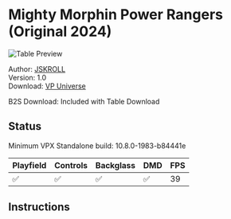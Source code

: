 # Mighty Morphin Power Rangers (Original 2024)

![Table Preview](../../images/vpx-powerrangers.png)

Author: [JSKROLL](https://vpuniverse.com/profile/71019-jskroll/)  
Version: 1.0  
Download: [VP Universe](https://vpuniverse.com/files/file/21519-mighty-morphin-power-rangers/)

B2S Download: Included with Table Download

## Status 

Minimum VPX Standalone build: 10.8.0-1983-b84441e

| Playfield | Controls | Backglass | DMD | FPS | 
|-----------|----------|-----------|-----|----------|
| :white_check_mark: | :white_check_mark: | :white_check_mark: | :white_check_mark: | 39 |

## Instructions


